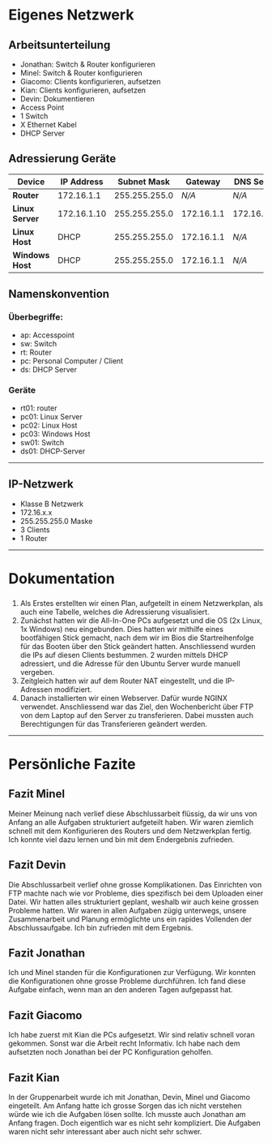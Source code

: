 # Eigenes Netzwerk

## Arbeitsunterteilung
- Jonathan: Switch & Router konfigurieren
- Minel: Switch & Router konfigurieren
- Giacomo: Clients konfigurieren, aufsetzen 
- Kian: Clients konfigurieren, aufsetzen
- Devin: Dokumentieren
- Access Point
- 1 Switch
- X Ethernet Kabel
- DHCP Server

## Adressierung Geräte

| Device        | IP Address    | Subnet Mask    | Gateway     | DNS Server    |
|--------------|--------------|---------------|-------------|--------------|
| **Router**   | 172.16.1.1    | 255.255.255.0 | *N/A*          | *N/A*          |
| **Linux Server** | 172.16.1.10  | 255.255.255.0 | 172.16.1.1  | 172.16.1.10  |
| **Linux Host**   | DHCP  | 255.255.255.0 | 172.16.1.1  | *N/A*  |
| **Windows Host** | DHCP | 255.255.255.0 |  172.16.1.1 | *N/A* |


## Namenskonvention
### Überbegriffe: 
- ap: Accesspoint 
- sw: Switch
- rt: Router
- pc: Personal Computer / Client
- ds: DHCP Server

### Geräte

- rt01: router
- pc01: Linux Server
- pc02: Linux Host
- pc03: Windows Host
- sw01: Switch
- ds01: DHCP-Server
***

## IP-Netzwerk
- Klasse B Netzwerk
- 172.16.x.x
- 255.255.255.0 Maske
- 3 Clients
- 1 Router
  
***


# Dokumentation
### 

1. Als Erstes erstellten wir einen Plan, aufgeteilt in einem Netzwerkplan, als auch eine Tabelle, welches die Adressierung visualisiert.  
2. Zunächst hatten wir die All-In-One PCs aufgesetzt und die OS (2x Linux, 1x Windows) neu eingebunden. Dies hatten wir mithilfe eines bootfähigen Stick gemacht, nach dem wir im Bios die Startreihenfolge für das Booten über den Stick geändert hatten. Anschliessend wurden die IPs auf diesen Clients bestummen. 2 wurden mittels DHCP adressiert, und die Adresse für den Ubuntu Server wurde manuell vergeben.
3. Zeitgleich hatten wir auf dem Router NAT eingestellt, und die IP-Adressen modifiziert.
4. Danach installierten wir einen Webserver. Dafür wurde NGINX verwendet. Anschliessend war das Ziel, den Wochenbericht über FTP von dem Laptop auf den Server zu transferieren. Dabei mussten auch Berechtigungen für das Transferieren geändert werden.

*** 

# Persönliche Fazite

## **Fazit Minel**
Meiner Meinung nach verlief diese Abschlussarbeit flüssig, da wir uns von Anfang an alle Aufgaben strukturiert aufgeteilt haben. Wir waren ziemlich schnell mit dem Konfigurieren des Routers und dem Netzwerkplan fertig. Ich konnte viel dazu lernen und bin mit dem Endergebnis zufrieden.

## **Fazit Devin**
Die Abschlussarbeit verlief ohne grosse Komplikationen. Das Einrichten von FTP machte nach wie vor Probleme, dies spezifisch bei dem Uploaden einer Datei. Wir hatten alles strukturiert geplant, weshalb wir auch keine grossen Probleme hatten. Wir waren in allen Aufgaben zügig unterwegs, unsere Zusammenarbeit und Planung ermöglichte uns ein rapides Vollenden der Abschlussaufgabe. Ich bin zufrieden mit dem Ergebnis.

## **Fazit Jonathan**
Ich und Minel standen für die Konfigurationen zur Verfügung. Wir konnten die Konfigurationen ohne grosse Probleme durchführen.
Ich fand diese Aufgabe einfach, wenn man an den anderen Tagen aufgepasst hat.

## **Fazit Giacomo**
Ich habe zuerst mit Kian die PCs aufgesetzt. Wir sind relativ schnell voran gekommen. Sonst war die Arbeit recht Informativ. 
Ich habe nach dem aufsetzten noch Jonathan bei der PC Konfiguration geholfen.

## **Fazit Kian**
In der Gruppenarbeit wurde ich mit Jonathan, Devin, Minel und Giacomo eingeteilt. 
Am Anfang hatte ich grosse Sorgen das ich nicht verstehen würde wie ich die Aufgaben lösen sollte. 
Ich musste auch Jonathan am Anfang fragen. Doch eigentlich war es nicht sehr kompliziert.
Die Aufgaben waren nicht sehr interessant aber auch nicht sehr schwer.
